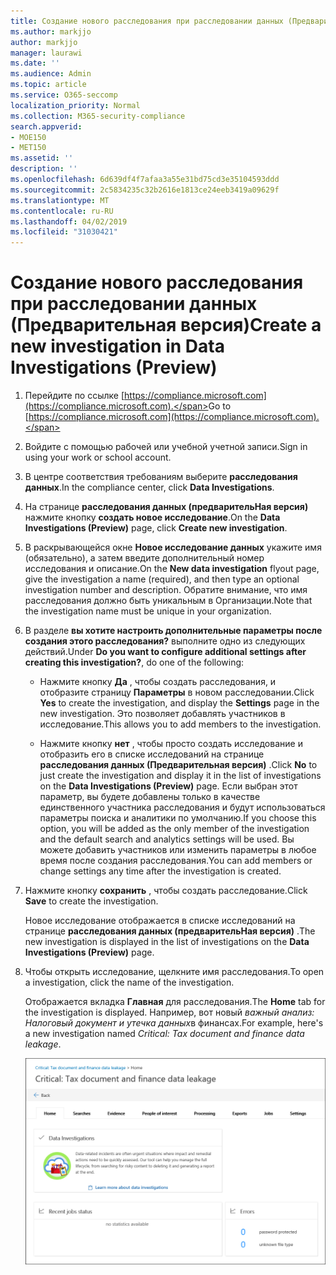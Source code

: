 ```yaml
---
title: Создание нового расследования при расследовании данных (Предварительная версия)
ms.author: markjjo
author: markjjo
manager: laurawi
ms.date: ''
ms.audience: Admin
ms.topic: article
ms.service: O365-seccomp
localization_priority: Normal
ms.collection: M365-security-compliance
search.appverid:
- MOE150
- MET150
ms.assetid: ''
description: ''
ms.openlocfilehash: 6d639df4f7afaa3a55e31bd75cd3e35104593ddd
ms.sourcegitcommit: 2c5834235c32b2616e1813ce24eeb3419a09629f
ms.translationtype: MT
ms.contentlocale: ru-RU
ms.lasthandoff: 04/02/2019
ms.locfileid: "31030421"
---
```

# <a name="create-a-new-investigation-in-data-investigations-preview"></a><span data-ttu-id="dd3fb-102">Создание нового расследования при расследовании данных (Предварительная версия)</span><span class="sxs-lookup"><span data-stu-id="dd3fb-102">Create a new investigation in Data Investigations (Preview)</span></span>

1. <span data-ttu-id="dd3fb-103">Перейдите по ссылке [https://compliance.microsoft.com](https://compliance.microsoft.com).</span><span class="sxs-lookup"><span data-stu-id="dd3fb-103">Go to [https://compliance.microsoft.com](https://compliance.microsoft.com).</span></span>
    
2. <span data-ttu-id="dd3fb-104">Войдите с помощью рабочей или учебной учетной записи.</span><span class="sxs-lookup"><span data-stu-id="dd3fb-104">Sign in using your work or school account.</span></span>
    
3. <span data-ttu-id="dd3fb-105">В центре соответствия требованиям выберите **расследования данных**.</span><span class="sxs-lookup"><span data-stu-id="dd3fb-105">In the compliance center, click **Data Investigations**.</span></span>
 
4. <span data-ttu-id="dd3fb-106">На странице **расследования данных (предварительНая версия)** нажмите кнопку **создать новое исследование**.</span><span class="sxs-lookup"><span data-stu-id="dd3fb-106">On the **Data Investigations (Preview)** page, click **Create new investigation**.</span></span>
    
5. <span data-ttu-id="dd3fb-107">В раскрывающейся окне **Новое исследование данных** укажите имя (обязательно), а затем введите дополнительный номер исследования и описание.</span><span class="sxs-lookup"><span data-stu-id="dd3fb-107">On the **New data investigation** flyout page, give the investigation a name (required), and then type an optional investigation number and description.</span></span> <span data-ttu-id="dd3fb-108">Обратите внимание, что имя расследования должно быть уникальным в Организации.</span><span class="sxs-lookup"><span data-stu-id="dd3fb-108">Note that the investigation name must be unique in your organization.</span></span>

6. <span data-ttu-id="dd3fb-109">В разделе **вы хотите настроить дополнительные параметры после создания этого расследования?** выполните одно из следующих действий.</span><span class="sxs-lookup"><span data-stu-id="dd3fb-109">Under **Do you want to configure additional settings after creating this investigation?**, do one of the following:</span></span>

    - <span data-ttu-id="dd3fb-110">Нажмите кнопку **Да** , чтобы создать расследования, и отобразите страницу **Параметры** в новом расследовании.</span><span class="sxs-lookup"><span data-stu-id="dd3fb-110">Click **Yes** to create the investigation, and display the **Settings** page in the new investigation.</span></span> <span data-ttu-id="dd3fb-111">Это позволяет добавлять участников в исследование.</span><span class="sxs-lookup"><span data-stu-id="dd3fb-111">This allows you to add members to the investigation.</span></span>
    
    - <span data-ttu-id="dd3fb-112">Нажмите кнопку **нет** , чтобы просто создать исследование и отобразить его в списке исследований на странице **расследования данных (Предварительная версия)** .</span><span class="sxs-lookup"><span data-stu-id="dd3fb-112">Click **No** to just create the investigation and display it in the list of investigations on the **Data Investigations (Preview)** page.</span></span> <span data-ttu-id="dd3fb-113">Если выбран этот параметр, вы будете добавлены только в качестве единственного участника расследования и будут использоваться параметры поиска и аналитики по умолчанию.</span><span class="sxs-lookup"><span data-stu-id="dd3fb-113">If you choose this option, you will be added as the only member of the investigation and the default search and analytics settings will be used.</span></span> <span data-ttu-id="dd3fb-114">Вы можете добавить участников или изменить параметры в любое время после создания расследования.</span><span class="sxs-lookup"><span data-stu-id="dd3fb-114">You can add members or change settings any time after the investigation is created.</span></span>

7. <span data-ttu-id="dd3fb-115">Нажмите кнопку **сохранить** , чтобы создать расследование.</span><span class="sxs-lookup"><span data-stu-id="dd3fb-115">Click **Save** to create the investigation.</span></span>

    <span data-ttu-id="dd3fb-116">Новое исследование отображается в списке исследований на странице **расследования данных (предварительНая версия)** .</span><span class="sxs-lookup"><span data-stu-id="dd3fb-116">The new investigation is displayed in the list of investigations on the **Data Investigations (Preview)** page.</span></span> 

8. <span data-ttu-id="dd3fb-117">Чтобы открыть исследование, щелкните имя расследования.</span><span class="sxs-lookup"><span data-stu-id="dd3fb-117">To open a investigation, click the name of the investigation.</span></span> 

    <span data-ttu-id="dd3fb-118">Отображается вкладка **Главная** для расследования.</span><span class="sxs-lookup"><span data-stu-id="dd3fb-118">The **Home** tab for the investigation is displayed.</span></span> <span data-ttu-id="dd3fb-119">Например, вот новый *важный анализ: Налоговый документ и утечка данных*в финансах.</span><span class="sxs-lookup"><span data-stu-id="dd3fb-119">For example, here's a new investigation named *Critical: Tax document and finance data leakage*.</span></span>

    ![Вкладка "Главная" для нового исследования при расследовании данных](../media/NewDataInvestigations.png)
